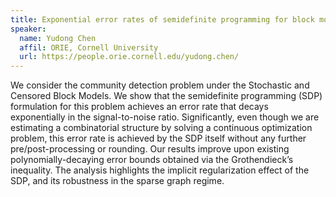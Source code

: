 ```yaml
---
title: Exponential error rates of semidefinite programming for block models
speaker:
  name: Yudong Chen
  affil: ORIE, Cornell University
  url: https://people.orie.cornell.edu/yudong.chen/
---
```


We consider the community detection problem under the Stochastic and
Censored Block Models. We show that the semidefinite programming (SDP)
formulation for this problem achieves an error rate that decays
exponentially in the signal-to-noise ratio. Significantly, even though
we are estimating a combinatorial structure by solving a continuous
optimization problem, this error rate is achieved by the SDP itself
without any further pre/post-processing or rounding. Our results
improve upon existing polynomially-decaying error bounds obtained via
the Grothendieck’s inequality. The analysis highlights the implicit
regularization effect of the SDP, and its robustness in the sparse
graph regime.

